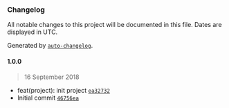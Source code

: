 ### Changelog

All notable changes to this project will be documented in this file. Dates are displayed in UTC.

Generated by [`auto-changelog`](https://github.com/CookPete/auto-changelog).

#### 1.0.0

> 16 September 2018

- feat(project): init project [`ea32732`](https://github.com/hong-boy/lightapp4vue/commit/ea32732efe1e7a93701840891f0cc1bc771e85b5)
- Initial commit [`46756ea`](https://github.com/hong-boy/lightapp4vue/commit/46756ea344cd6284a9f7eecc76d47dfb8bb5f6d1)
